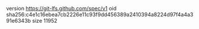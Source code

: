version https://git-lfs.github.com/spec/v1
oid sha256:c4e1c16ebea7cb2226e11c93f9dd456389a2410394a8224d97f4a4a391e6343b
size 11952
